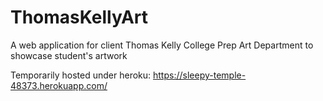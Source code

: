 # ThomasKellyArt
A web application for client Thomas Kelly College Prep Art Department to showcase student's artwork

Temporarily hosted under heroku: https://sleepy-temple-48373.herokuapp.com/
